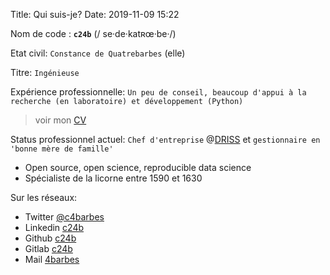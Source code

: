 Title: Qui suis-je?
Date: 2019-11-09 15:22


Nom de code : **`c24b`** (/ s&#101;·de·kat&#640;&#339;·be·/) 

Etat civil: `Constance de Quatrebarbes` (elle)

Titre: `Ingénieuse`

Expérience professionnelle: `Un peu de conseil, beaucoup d'appui à la recherche (en laboratoire) et développement (Python)`

> voir mon [CV]({{static}}/pdf/CV.pdf)

Status professionnel actuel: `Chef d'entreprise` @[DRISS](driss.org) et `gestionnaire en 'bonne mère de famille'`

- Open source, open science, reproducible data science
- Spécialiste de la licorne entre 1590 et 1630

Sur les réseaux:
* Twitter [@c4barbes](https://twitter.com/c4barbes)
* Linkedin [c24b](https://linkedin.com/in/c4barbes)
* Github [c24b](https://github.com/c24b)
* Gitlab [c24b](https://gitlab.com/c24b)
* Mail [4barbes](mailto:4barbes@gmail.com)
